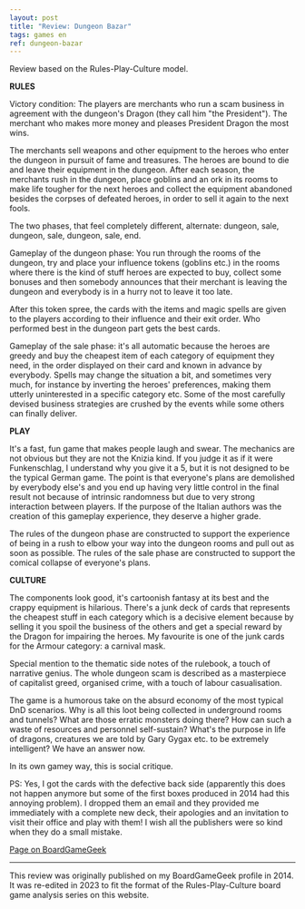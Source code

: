 ```yaml
---
layout: post
title: "Review: Dungeon Bazar"
tags: games en
ref: dungeon-bazar
---
```


Review based on the Rules-Play-Culture model.

**RULES**

Victory condition: The players are merchants who run a scam business in agreement with the dungeon's Dragon (they call him "the President"). The merchant who makes more money and pleases President Dragon the most wins.

The merchants sell weapons and other equipment to the heroes who enter the dungeon in pursuit of fame and treasures. The heroes are bound to die and leave their equipment in the dungeon. After each season, the merchants rush in the dungeon, place goblins and an ork in its rooms to make life tougher for the next heroes and collect the equipment abandoned besides the corpses of defeated heroes, in order to sell it again to the next fools.

The two phases, that feel completely different, alternate: dungeon, sale, dungeon, sale, dungeon, sale, end.

Gameplay of the dungeon phase: You run through the rooms of the dungeon, try and place your influence tokens (goblins etc.) in the rooms where there is the kind of stuff heroes are expected to buy, collect some bonuses and then somebody announces that their merchant is leaving the dungeon and everybody is in a hurry not to leave it too late. 

After this token spree, the cards with the items and magic spells are given to the players according to their influence and their exit order. Who performed best in the dungeon part gets the best cards.

Gameplay of the sale phase: it's all automatic because the heroes are greedy and buy the cheapest item of each category of equipment they need, in the order displayed on their card and known in advance by everybody. Spells may change the situation a bit, and sometimes very much, for instance by inverting the heroes' preferences, making them utterly uninterested in a specific category etc. Some of the most carefully devised business strategies are crushed by the events while some others can finally deliver.

**PLAY**

It's a fast, fun game that makes people laugh and swear. The mechanics are not obvious but they are not the Knizia kind. If you judge it as if it were Funkenschlag, I understand why you give it a 5, but it is not designed to be the typical German game. The point is that everyone's plans are demolished by everybody else's and you end up having very little control in the final result not because of intrinsic randomness but due to very strong interaction between players. If the purpose of the Italian authors was the creation of this gameplay experience, they deserve a higher grade.

The rules of the dungeon phase are constructed to support the experience of being in a rush to elbow your way into the dungeon rooms and pull out as soon as possible. The rules of the sale phase are constructed to support the comical collapse of everyone's plans.

**CULTURE**

The components look good, it's cartoonish fantasy at its best and the crappy equipment is hilarious. There's a junk deck of cards that represents the cheapest stuff in each category which is a decisive element because by selling it you spoil the business of the others and get a special reward by the Dragon for impairing the heroes. My favourite is one of the junk cards for the Armour category: a carnival mask.

Special mention to the thematic side notes of the rulebook, a touch of narrative genius. The whole dungeon scam is described as a masterpiece of capitalist greed, organised crime, with a touch of labour casualisation.

The game is a humorous take on the absurd economy of the most typical DnD scenarios. Why is all this loot being collected in underground rooms and tunnels? What are those erratic monsters doing there? How can such a waste of resources and personnel self-sustain? What's the purpose in life of dragons, creatures we are told by Gary Gygax etc. to be extremely intelligent? We have an answer now.

In its own gamey way, this is social critique.

PS: Yes, I got the cards with the defective back side (apparently this does not happen anymore but some of the first boxes produced in 2014 had this annoying problem). I dropped them an email and they provided me immediately with a complete new deck, their apologies and an invitation to visit their office and play with them! I wish all the publishers were so kind when they do a small mistake.

[Page on BoardGameGeek](https://boardgamegeek.com/boardgame/160608/dungeon-bazar)

***

This review was originally published on my BoardGameGeek profile in 2014. It was re-edited in 2023 to fit the format of the Rules-Play-Culture board game analysis series on this website.